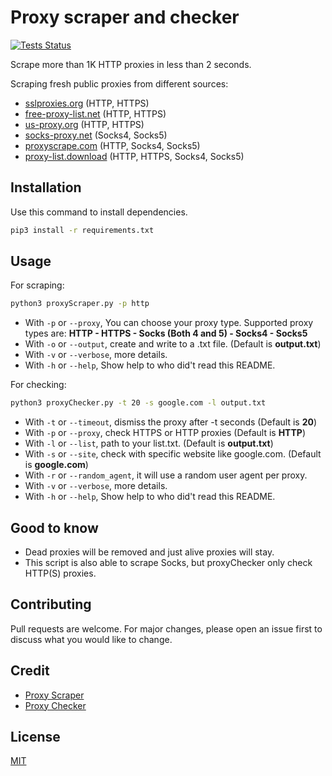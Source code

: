 # Proxy scraper and checker 

[![Tests Status](https://github.com/iw4p/proxy-scraper/actions/workflows/tests.yml/badge.svg?branch=master)](https://github.com/iw4p/proxy-scraper/actions/workflows/tests.yml)

Scrape more than 1K HTTP proxies in less than 2 seconds.

Scraping fresh public proxies from different sources:

* [sslproxies.org](http://sslproxies.org) (HTTP, HTTPS)
* [free-proxy-list.net](http://free-proxy-list.net) (HTTP, HTTPS)
* [us-proxy.org](http://us-proxy.org) (HTTP, HTTPS)
* [socks-proxy.net](http://socks-proxy.net) (Socks4, Socks5)
* [proxyscrape.com](https://proxyscrape.com) (HTTP, Socks4, Socks5)
* [proxy-list.download](https://www.proxy-list.download) (HTTP, HTTPS, Socks4, Socks5)

## Installation

Use this command to install dependencies.


```bash
pip3 install -r requirements.txt
```

## Usage

For scraping:

```bash
python3 proxyScraper.py -p http
```
* With `-p` or `--proxy`, You can choose your proxy type. Supported proxy types are: **HTTP - HTTPS - Socks (Both 4 and 5) - Socks4 - Socks5** 
* With `-o` or `--output`, create and write to a .txt file. (Default is **output.txt**)
* With `-v` or `--verbose`, more details.
* With `-h` or `--help`, Show help to who did't read this README.

For checking:

```bash
python3 proxyChecker.py -t 20 -s google.com -l output.txt
```

* With `-t` or `--timeout`, dismiss the proxy after -t seconds (Default is **20**)
* With `-p` or `--proxy`, check HTTPS or HTTP proxies (Default is **HTTP**)
* With `-l` or `--list`, path to your list.txt. (Default is **output.txt**)
* With `-s` or `--site`, check with specific website like google.com. (Default is **google.com**)
* With `-r` or `--random_agent`, it will use a random user agent per proxy.
* With `-v` or `--verbose`, more details.
* With `-h` or `--help`, Show help to who did't read this README.

## Good to know
* Dead proxies will be removed and just alive proxies will stay.
* This script is also able to scrape Socks, but proxyChecker only check HTTP(S) proxies.

## Contributing
Pull requests are welcome. For major changes, please open an issue first to discuss what you would like to change.

## Credit
* [Proxy Scraper](https://github.com/Abigdog4/ProxyScrapper)
* [Proxy Checker](https://github.com/byRo0t96/proxy_checker)

## License
[MIT](https://choosealicense.com/licenses/mit/)

